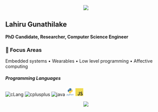 
<p align="center">
  <img src="https://capsule-render.vercel.app/api?type=waving&height=100&color=gradient&text=Hello!&fontSize=30&fontAlign=10"/>
</p>


<!-- | <img align="center" src="https://github-readme-stats.vercel.app/api?username=bllgg&theme=dark&show_icons=true" /> | <img align="center" src="https://github-readme-stats.vercel.app/api/top-langs/?username=bllgg&theme=dark&layout=compact" alt="Lahiru's github stats" /> |
| ------------- | ------------- | -->

## Lahiru Gunathilake
**PhD Candidate, Researcher, Computer Science Engineer**

### 🚀 Focus Areas
Embedded systems • Wearables • Low level programming • Affective computing

<h5> Programming Languages</h5>
<p align="left">
<img src="https://cdn.jsdelivr.net/gh/devicons/devicon/icons/c/c-original.svg" alt="cLang" width="25" height="25"/>
<img src="https://cdn.jsdelivr.net/gh/devicons/devicon/icons/cplusplus/cplusplus-original.svg" alt="cplusplus" width="25" height="25"/>
<img src="https://user-images.githubusercontent.com/25181517/117201156-9a724800-adec-11eb-9a9d-3cd0f67da4bc.png" alt="java" width="25" height="25">
<img src="https://raw.githubusercontent.com/devicons/devicon/master/icons/python/python-original-wordmark.svg" alt="python" width="25" height="25"/>
<img src="https://raw.githubusercontent.com/devicons/devicon/master/icons/javascript/javascript-original.svg" alt="javascript" width="25" height="25" />
</p>



<p align="center">
  <img src="https://capsule-render.vercel.app/api?type=waving&height=80&color=gradient&fontSize=30&fontAlign=10&section=footer"/>
</p>

